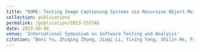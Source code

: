 ```yaml
---
title: "ROME: Testing Image Captioning Systems via Recursive Object Melting"
collection: publications
permalink: /publication/2023-ISSTAb
date: 2023-05-06
venue: 'International Symposium on Software Testing and Analysis'
citation: "Boxi Yu, Zhiqing Zhong, Jiaqi Li, Yixing Yang, Shilin He, Pinjia He*. <br><i>ISSTA'23: International Symposium on Software Testing and Analysis</i>"
---
```

